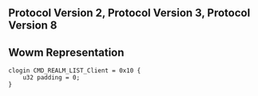 ## Protocol Version 2, Protocol Version 3, Protocol Version 8

## Wowm Representation
```rust,ignore
clogin CMD_REALM_LIST_Client = 0x10 {
    u32 padding = 0;    
}

```
